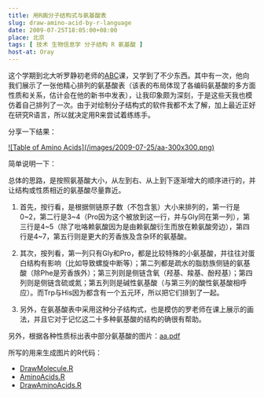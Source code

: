 ```yaml
---
title: 用R画分子结构式与氨基酸表
slug: draw-amino-acid-by-r-language
date: 2009-07-25T18:05:00+08:00
place: 北京
tags: [ 技术 生物信息学 分子结构 R 氨基酸 ]
host-at: Oray
---
```

这个学期到北大听罗静初老师的[ABC](http://abc.cbi.pku.edu.cn/)课，又学到了不少东西。其中有一次，他向我们展示了一张他精心排列的氨基酸表（该表的布局体现了各编码氨基酸的多方面性质和关系，估计会在他的新书中发表），让我印象颇为深刻，于是这些天我也模仿着自己排列了一次。由于对绘制分子结构式的软件我都不太了解，加上最近正好在研究R语言，所以就决定用R来尝试着练练手。

分享一下结果：

<a href="/images/2009-07-25/aa.png">
![Table of Amino Acids](/images/2009-07-25/aa-300x300.png)
</a>

简单说明一下：

总体的思路，是按照氨基酸大小，从左到右、从上到下逐渐增大的顺序进行的，并让结构或性质相近的氨基酸尽量靠近。

1. 首先，按行看，是根据侧链原子数（不包含氢）大小来排列的，第一行是0~2，第二行是3~4（Pro因为这个被放到这一行，并与Gly同在第一列），第三行是4~5（除了吡咯赖氨酸因为是由赖氨酸衍生而放在赖氨酸旁边），第四行是4~7，第五行则是更大的芳香族及含杂环的氨基酸。

2. 其次，按列看，第一列只有Gly和Pro，都是比较特殊的小氨基酸，并往往对蛋白结构有影响（比如导致螺旋中断等）；第二列都是疏水的脂肪族侧链的氨基酸（除Phe是芳香族外）；第三列则是侧链含氧（羟基、羧基、酚羟基）；第四列则是侧链含硫或氮；第五列则是碱性氨基酸（与第三列的酸性氨基酸相呼应）。而Trp与His因为都含有一个五元环，所以把它们排到了一起。
3. 另外，在氨基酸表中采用这种分子结构式，也是模仿的罗老师在课上展示的画法，并且它对于记忆这二十多种氨基酸的结构的确很有帮助。

另外，根据各种性质标出表中部分氨基酸的图片：[aa.pdf](/files/2009-07-25/aa.pdf)

所写的用来生成图片的R代码：

* [DrawMolecule.R](/files/2009-07-25/DrawMolecule.R)
* [AminoAcids.R](/files/2009-07-25/AminoAcids.R)
* [DrawAminoAcids.R](/files/2009-07-25/DrawAminoAcids.R)
